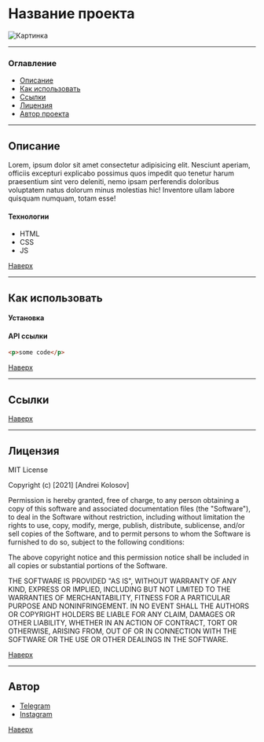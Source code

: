 # <a id="top" />Название проекта

![Картинка](Картинка-url)

---

### Оглавление

- [Описание](#description)
- [Как использовать](#how-to-use)
- [Ссылки](#references)
- [Лицензия](#license)
- [Автор проекта](#author)

---

## <a id="description" />Описание

Lorem, ipsum dolor sit amet consectetur adipisicing elit. Nesciunt aperiam, officiis excepturi explicabo possimus quos impedit quo tenetur harum praesentium sint vero deleniti, nemo ipsam perferendis doloribus voluptatem natus dolorum minus molestias hic! Inventore ullam labore quisquam numquam, totam esse!

#### Технологии

- HTML
- CSS
- JS

[Наверх](#top)

---

## <a id="how-to-use" />Как использовать

#### Установка

#### API ссылки

```html
<p>some code</p>
```

[Наверх](#top)

---

## <a id="references" />Ссылки

[Наверх](#top)

---

## <a id="license" />Лицензия

MIT License

Copyright (c) [2021] [Andrei Kolosov]

Permission is hereby granted, free of charge, to any person obtaining a copy
of this software and associated documentation files (the "Software"), to deal
in the Software without restriction, including without limitation the rights
to use, copy, modify, merge, publish, distribute, sublicense, and/or sell
copies of the Software, and to permit persons to whom the Software is
furnished to do so, subject to the following conditions:

The above copyright notice and this permission notice shall be included in all
copies or substantial portions of the Software.

THE SOFTWARE IS PROVIDED "AS IS", WITHOUT WARRANTY OF ANY KIND, EXPRESS OR
IMPLIED, INCLUDING BUT NOT LIMITED TO THE WARRANTIES OF MERCHANTABILITY,
FITNESS FOR A PARTICULAR PURPOSE AND NONINFRINGEMENT. IN NO EVENT SHALL THE
AUTHORS OR COPYRIGHT HOLDERS BE LIABLE FOR ANY CLAIM, DAMAGES OR OTHER
LIABILITY, WHETHER IN AN ACTION OF CONTRACT, TORT OR OTHERWISE, ARISING FROM,
OUT OF OR IN CONNECTION WITH THE SOFTWARE OR THE USE OR OTHER DEALINGS IN THE
SOFTWARE.

[Наверх](#top)

---

## <a id="author" />Автор

- [Telegram ](https://t.me/RustyVoid)
- [Instagram](https://www.instagram.com/akolosof/)

[Наверх](#top)
